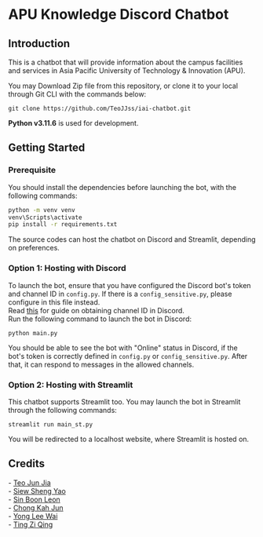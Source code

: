 <h1>APU Knowledge Discord Chatbot</h1>
<h2>Introduction</h2>
This is a chatbot that will provide information about the campus facilities and services in Asia Pacific University of Technology & Innovation (APU).  

You may Download Zip file from this repository, or clone it to your local through Git CLI with the commands below:  
```git
git clone https://github.com/TeoJJss/iai-chatbot.git
```  
<b>Python v3.11.6</b> is used for development.  

<h2>Getting Started</h2>

<h3>Prerequisite</h3>

You should install the dependencies before launching the bot, with the following commands:    
```bash
python -m venv venv
venv\Scripts\activate
pip install -r requirements.txt
```
The source codes can host the chatbot on Discord and Streamlit, depending on preferences.  

<h3>Option 1: Hosting with Discord</h3>

To launch the bot, ensure that you have configured the Discord bot's token and channel ID in `config.py`. If there is a `config_sensitive.py`, please configure in this file instead.   
Read <a href="https://turbofuture.com/internet/Discord-Channel-ID">this</a> for guide on obtaining channel ID in Discord.  
Run the following command to launch the bot in Discord:
```
python main.py
```
You should be able to see the bot with "Online" status in Discord, if the bot's token is correctly defined in `config.py` or `config_sensitive.py`. After that, it can respond to messages in the allowed channels.  

<h3>Option 2: Hosting with Streamlit</h3>

This chatbot supports Streamlit too. You may launch the bot in Streamlit through the following commands:  
```
streamlit run main_st.py
```
You will be redirected to a localhost website, where Streamlit is hosted on. 

<h2>Credits</h2>
- <a href="https://github.com/TeoJJss">Teo Jun Jia</a><br>
- <a href="https://github.com/shengyaosiew">Siew Sheng Yao</a><br>
- <a href="https://github.com/Lonelywolf88">Sin Boon Leon</a><br>
- <a href="https://github.com/DamienCKj2812">Chong Kah Jun</a><br>
- <a href="https://github.com/ysolo01">Yong Lee Wai</a><br>
- <a href="https://github.com/omeowrice">Ting Zi Qing</a>